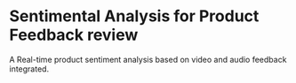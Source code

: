 # Sentimental Analysis for Product Feedback review

A Real-time product sentiment analysis based on video and audio feedback integrated.
